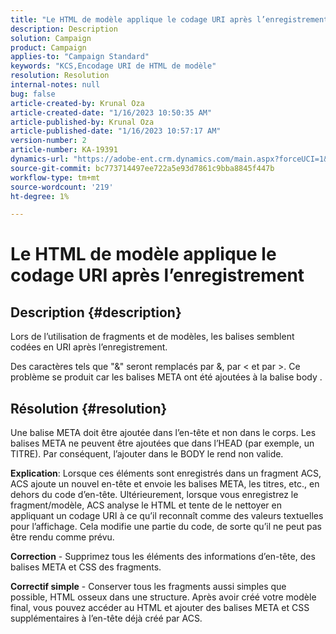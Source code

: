 ```yaml
---
title: "Le HTML de modèle applique le codage URI après l’enregistrement"
description: Description
solution: Campaign
product: Campaign
applies-to: "Campaign Standard"
keywords: "KCS,Encodage URI de HTML de modèle"
resolution: Resolution
internal-notes: null
bug: false
article-created-by: Krunal Oza
article-created-date: "1/16/2023 10:50:35 AM"
article-published-by: Krunal Oza
article-published-date: "1/16/2023 10:57:17 AM"
version-number: 2
article-number: KA-19391
dynamics-url: "https://adobe-ent.crm.dynamics.com/main.aspx?forceUCI=1&pagetype=entityrecord&etn=knowledgearticle&id=7f34e194-8b95-ed11-aad1-6045bd006793"
source-git-commit: bc773714497ee722a5e93d7861c9bba8845f447b
workflow-type: tm+mt
source-wordcount: '219'
ht-degree: 1%

---
```


# Le HTML de modèle applique le codage URI après l’enregistrement

## Description {#description}


Lors de l’utilisation de fragments et de modèles, les balises semblent codées en URI après l’enregistrement.

Des caractères tels que &quot;&amp;&quot; seront remplacés par &amp;, par &lt; et par >. Ce problème se produit car les balises META ont été ajoutées à la balise body .


## Résolution {#resolution}


Une balise META doit être ajoutée dans l’en-tête et non dans le corps. Les balises META ne peuvent être ajoutées que dans l’HEAD (par exemple, un TITRE). Par conséquent, l’ajouter dans le BODY le rend non valide.

<b>Explication</b>: Lorsque ces éléments sont enregistrés dans un fragment ACS, ACS ajoute un nouvel en-tête et envoie les balises META, les titres, etc., en dehors du code d’en-tête. Ultérieurement, lorsque vous enregistrez le fragment/modèle, ACS analyse le HTML et tente de le nettoyer en appliquant un codage URI à ce qu’il reconnaît comme des valeurs textuelles pour l’affichage. Cela modifie une partie du code, de sorte qu’il ne peut pas être rendu comme prévu.

<b>Correction</b> - Supprimez tous les éléments des informations d’en-tête, des balises META et CSS des fragments.

<b>Correctif simple</b> - Conserver tous les fragments aussi simples que possible, HTML osseux dans une structure. Après avoir créé votre modèle final, vous pouvez accéder au HTML et ajouter des balises META et CSS supplémentaires à l’en-tête déjà créé par ACS.

